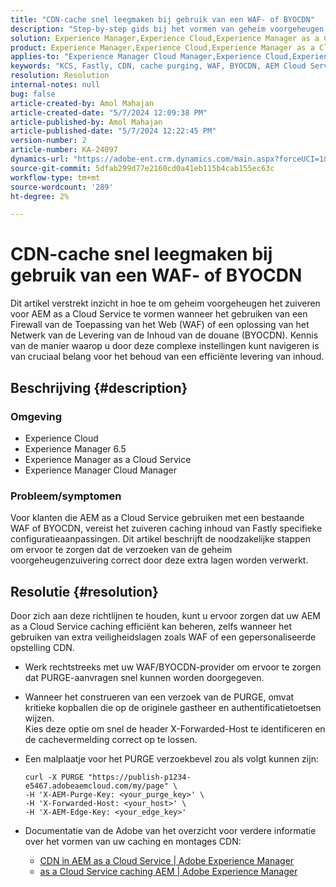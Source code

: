 ```yaml
---
title: "CDN-cache snel leegmaken bij gebruik van een WAF- of BYOCDN"
description: "Step-by-step gids bij het vormen van geheim voorgeheugen zuiverend voor AEM as a Cloud Service wanneer het gebruiken van WAF of BYOCDN."
solution: Experience Manager,Experience Cloud,Experience Manager as a Cloud Service
product: Experience Manager,Experience Cloud,Experience Manager as a Cloud Service
applies-to: "Experience Manager Cloud Manager,Experience Cloud,Experience Manager as a Cloud Service,Experience Manager 6.5"
keywords: "KCS, Fastly, CDN, cache purging, WAF, BYOCDN, AEM Cloud Service, Imperva, reverse proxy, X-Forwarded-Host, X-AEM-Purge-Key, X-AEM-Edge-Key, curl, cache-invalidatie."
resolution: Resolution
internal-notes: null
bug: false
article-created-by: Amol Mahajan
article-created-date: "5/7/2024 12:09:38 PM"
article-published-by: Amol Mahajan
article-published-date: "5/7/2024 12:22:45 PM"
version-number: 2
article-number: KA-24097
dynamics-url: "https://adobe-ent.crm.dynamics.com/main.aspx?forceUCI=1&pagetype=entityrecord&etn=knowledgearticle&id=fe69faa6-6a0c-ef11-9f8a-6045bd006704"
source-git-commit: 5dfab299d77e2160cd0a41eb115b4cab155ec63c
workflow-type: tm+mt
source-wordcount: '289'
ht-degree: 2%

---
```


# CDN-cache snel leegmaken bij gebruik van een WAF- of BYOCDN


Dit artikel verstrekt inzicht in hoe te om geheim voorgeheugen het zuiveren voor AEM as a Cloud Service te vormen wanneer het gebruiken van een Firewall van de Toepassing van het Web (WAF) of een oplossing van het Netwerk van de Levering van de Inhoud van de douane (BYOCDN). Kennis van de manier waarop u door deze complexe instellingen kunt navigeren is van cruciaal belang voor het behoud van een efficiënte levering van inhoud.

## Beschrijving {#description}


### <b>Omgeving</b>

- Experience Cloud
- Experience Manager 6.5
- Experience Manager as a Cloud Service
- Experience Manager Cloud Manager




### <b>Probleem/symptomen</b>

Voor klanten die AEM as a Cloud Service gebruiken met een bestaande WAF of BYOCDN, vereist het zuiveren caching inhoud van Fastly specifieke configuratieaanpassingen. Dit artikel beschrijft de noodzakelijke stappen om ervoor te zorgen dat de verzoeken van de geheim voorgeheugenzuivering correct door deze extra lagen worden verwerkt.


## Resolutie {#resolution}


Door zich aan deze richtlijnen te houden, kunt u ervoor zorgen dat uw AEM as a Cloud Service caching efficiënt kan beheren, zelfs wanneer het gebruiken van extra veiligheidslagen zoals WAF of een gepersonaliseerde opstelling CDN.

- Werk rechtstreeks met uw WAF/BYOCDN-provider om ervoor te zorgen dat PURGE-aanvragen snel kunnen worden doorgegeven.
- Wanneer het construeren van een verzoek van de PURGE, omvat kritieke kopballen die op de originele gastheer en authentificatietoetsen wijzen. <br>    Kies deze optie om snel de header X-Forwarded-Host te identificeren en de cachevermelding correct op te lossen.
- Een malplaatje voor het PURGE verzoekbevel zou als volgt kunnen zijn:




  ```
  curl -X PURGE "https://publish-p1234-e5467.adobeaemcloud.com/my/page" \
  -H 'X-AEM-Purge-Key: <your_purge_key>' \
  -H 'X-Forwarded-Host: <your_host>' \
  -H 'X-AEM-Edge-Key: <your_edge_key>'
  ```




- Documentatie van de Adobe van het overzicht voor verdere informatie over het vormen van uw caching en montages CDN:
   - [CDN in AEM as a Cloud Service | Adobe Experience Manager](https://experienceleague.adobe.com/docs/experience-manager-cloud-service/implementing/content-delivery/cdn.html)
   - [as a Cloud Service caching AEM | Adobe Experience Manager](https://experienceleague.adobe.com/docs/experience-manager-cloud-service/implementing/content-delivery/caching.html)

